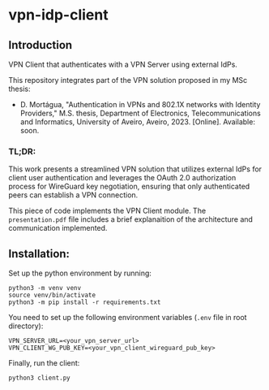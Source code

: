 # vpn-idp-client

## Introduction

VPN Client that authenticates with a VPN Server using external IdPs.

This repository integrates part of the VPN solution proposed in my MSc thesis:

- D. Mortágua, "Authentication in VPNs and 802.1X networks with Identity Providers," M.S. thesis, Department of Electronics, Telecommunications and Informatics, University of Aveiro, Aveiro, 2023. [Online]. Available: soon.

### TL;DR:

This work presents a streamlined VPN solution that utilizes external IdPs for client user authentication and leverages the OAuth 2.0 authorization process for WireGuard key negotiation, ensuring that only authenticated peers can establish a VPN connection.

This piece of code implements the VPN Client module. The ```presentation.pdf``` file includes a brief explanaition of the architecture and communication implemented.

## Installation:
Set up the python environment by running:
```
python3 -m venv venv
source venv/bin/activate
python3 -m pip install -r requirements.txt
```

You need to set up the following environment variables (```.env``` file in root directory):
``````
VPN_SERVER_URL=<your_vpn_server_url>
VPN_CLIENT_WG_PUB_KEY=<your_vpn_client_wireguard_pub_key>
``````

Finally, run the client:
```
python3 client.py
```
